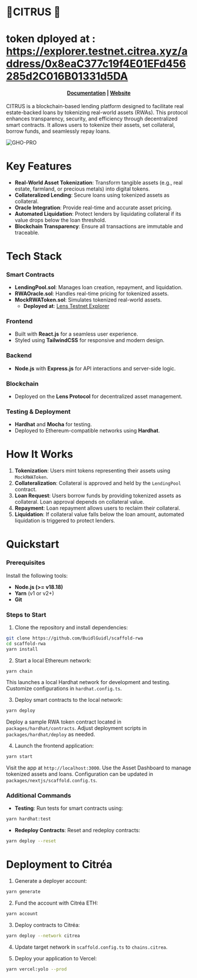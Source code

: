 # 🗼️CITRUS 🔵
# token dployed at : https://explorer.testnet.citrea.xyz/address/0x8eaC377c19f4E01EFd456285d2C016B01331d5DA

<h4 align="center">
  <a href="https://docs.scaffoldeth.io">Documentation</a> |
  <a href="https://scaffoldeth.io">Website</a>
</h4>

CITRUS is a blockchain-based lending platform designed to facilitate real estate-backed loans by tokenizing real-world assets (RWAs). This protocol enhances transparency, security, and efficiency through decentralized smart contracts. It allows users to tokenize their assets, set collateral, borrow funds, and seamlessly repay loans.

![GHO-PRO](https://github.com/damianmarti/se-2/assets/466652/eac667a7-68fb-4f69-a427-126f7de4114d)

# Key Features

- **Real-World Asset Tokenization**: Transform tangible assets (e.g., real estate, farmland, or precious metals) into digital tokens.
- **Collateralized Lending**: Secure loans using tokenized assets as collateral.
- **Oracle Integration**: Provide real-time and accurate asset pricing.
- **Automated Liquidation**: Protect lenders by liquidating collateral if its value drops below the loan threshold.
- **Blockchain Transparency**: Ensure all transactions are immutable and traceable.

# Tech Stack

### Smart Contracts

- **LendingPool.sol**: Manages loan creation, repayment, and liquidation.
- **RWAOracle.sol**: Handles real-time pricing for tokenized assets.
- **MockRWAToken.sol**: Simulates tokenized real-world assets.
  - **Deployed at**: [Lens Testnet Explorer](https://block-explorer.testnet.lens.dev/address/0x8D2F2B42973b07b43eF2126281ab3721aaf88F09)

### Frontend

- Built with **React.js** for a seamless user experience.
- Styled using **TailwindCSS** for responsive and modern design.

### Backend

- **Node.js** with **Express.js** for API interactions and server-side logic.

### Blockchain

- Deployed on the **Lens Protocol** for decentralized asset management.

### Testing & Deployment

- **Hardhat** and **Mocha** for testing.
- Deployed to Ethereum-compatible networks using **Hardhat**.

# How It Works

1. **Tokenization**: Users mint tokens representing their assets using `MockRWAToken`.
2. **Collateralization**: Collateral is approved and held by the `LendingPool` contract.
3. **Loan Request**: Users borrow funds by providing tokenized assets as collateral. Loan approval depends on collateral value.
4. **Repayment**: Loan repayment allows users to reclaim their collateral.
5. **Liquidation**: If collateral value falls below the loan amount, automated liquidation is triggered to protect lenders.

# Quickstart

### Prerequisites

Install the following tools:

- **Node.js (>= v18.18)**
- **Yarn** (v1 or v2+)
- **Git**

### Steps to Start

1. Clone the repository and install dependencies:

```bash
git clone https://github.com/BuidlGuidl/scaffold-rwa
cd scaffold-rwa
yarn install
```

2. Start a local Ethereum network:

```bash
yarn chain
```
This launches a local Hardhat network for development and testing. Customize configurations in `hardhat.config.ts`.

3. Deploy smart contracts to the local network:

```bash
yarn deploy
```
Deploy a sample RWA token contract located in `packages/hardhat/contracts`. Adjust deployment scripts in `packages/hardhat/deploy` as needed.

4. Launch the frontend application:

```bash
yarn start
```
Visit the app at `http://localhost:3000`. Use the Asset Dashboard to manage tokenized assets and loans. Configuration can be updated in `packages/nextjs/scaffold.config.ts`.

### Additional Commands

- **Testing**: Run tests for smart contracts using:

```bash
yarn hardhat:test
```

- **Redeploy Contracts**: Reset and redeploy contracts:

```bash
yarn deploy --reset
```

# Deployment to Citréa

1. Generate a deployer account:

```bash
yarn generate
```

2. Fund the account with Citréa ETH:

```bash
yarn account
```

3. Deploy contracts to Citréa:

```bash
yarn deploy --network citrea
```

4. Update target network in `scaffold.config.ts` to `chains.citrea`.

5. Deploy your application to Vercel:

```bash
yarn vercel:yolo --prod
```




